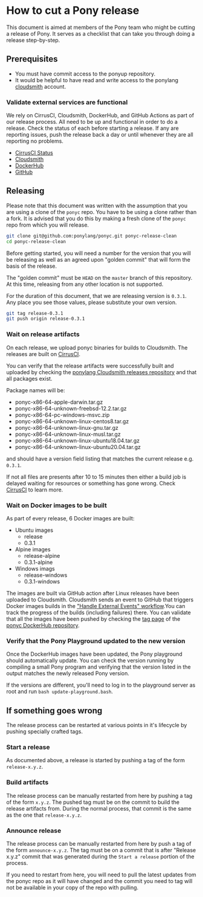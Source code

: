 # How to cut a Pony release

This document is aimed at members of the Pony team who might be cutting a release of Pony. It serves as a checklist that can take you through doing a release step-by-step.

## Prerequisites

* You must have commit access to the ponyup repository.
* It would be helpful to have read and write access to the ponylang [cloudsmith](https://cloudsmith.io/) account.

### Validate external services are functional

We rely on CirrusCI, Cloudsmith, DockerHub, and GitHub Actions as part of our release process. All  need to be up and functional in order to do a release. Check the status of each before starting a release. If any are reporting issues, push the release back a day or until whenever they are all reporting no problems.

* [CirrusCI Status](https://twitter.com/cirrus_labs)
* [Cloudsmith](https://status.cloudsmith.io/)
* [DockerHub](https://status.docker.com/)
* [GitHub](https://www.githubstatus.com/)

## Releasing

Please note that this document was written with the assumption that you are using a clone of the `ponyc` repo. You have to be using a clone rather than a fork. It is advised that you do this by making a fresh clone of the `ponyc` repo from which you will release.

```bash
git clone git@github.com:ponylang/ponyc.git ponyc-release-clean
cd ponyc-release-clean
```

Before getting started, you will need a number for the version that you will be releasing as well as an agreed upon "golden commit" that will form the basis of the release.

The "golden commit" must be `HEAD` on the `master` branch of this repository. At this time, releasing from any other location is not supported.

For the duration of this document, that we are releasing version is `0.3.1`. Any place you see those values, please substitute your own version.

```bash
git tag release-0.3.1
git push origin release-0.3.1
```

### Wait on release artifacts

On each release, we upload ponyc binaries for builds to Cloudsmith. The releases are built on [CirrusCI](https://cirrus-ci.com/github/ponylang/ponyc).

You can verify that the release artifacts were successfully built and uploaded by checking the [ponylang Cloudsmith releases repository](https://cloudsmith.io/~ponylang/repos/releases/packages/) and that all packages exist.

Package names will be:

* ponyc-x86-64-apple-darwin.tar.gz
* ponyc-x86-64-unknown-freebsd-12.2.tar.gz
* ponyc-x86-64-pc-windows-msvc.zip
* ponyc-x86-64-unknown-linux-centos8.tar.gz
* ponyc-x86-64-unknown-linux-gnu.tar.gz
* ponyc-x86-64-unknown-linux-musl.tar.gz
* ponyc-x86-64-unknown-linux-ubuntu18.04.tar.gz
* ponyc-x86-64-unknown-linux-ubuntu20.04.tar.gz

and should have a version field listing that matches the current release e.g. `0.3.1`.

If not all files are presents after 10 to 15 minutes then either a build job is delayed waiting for resources or something has gone wrong. Check [CirrusCI](https://cirrus-ci.com/github/ponylang/ponyc) to learn more.

### Wait on Docker images to be built

As part of every release, 6 Docker images are built:

* Ubuntu images
  * release
  * 0.3.1
* Alpine images
  * release-alpine
  * 0.3.1-alpine
* Windows imags
  * release-windows
  * 0.3.1-windows

The images are built via GitHub action after Linux releases have been uploaded to Cloudsmith. Cloudsmith sends an event to GitHub that triggers Docker images builds in the ["Handle External Events" workflow](https://github.com/ponylang/ponyc/actions?query=workflow%3A%22Handle+external+events%22).You can track the progress of the builds (including failures) there. You can validate that all the images have been pushed by checking the [tag page](https://hub.docker.com/r/ponylang/ponyc/tags) of the [ponyc DockerHub repository](https://hub.docker.com/r/ponylang/ponyc/).

### Verify that the Pony Playground updated to the new version

Once the DockerHub images have been updated, the Pony playground should automatically update. You can check the version running by compiling a small Pony program and verifying that the version listed in the output matches the newly released Pony version.

If the versions are different, you'll need to log in to the playground server as root and run `bash update-playground.bash`.

## If something goes wrong

The release process can be restarted at various points in it's lifecycle by pushing specially crafted tags.

### Start a release

As documented above, a release is started by pushing a tag of the form `release-x.y.z`.

### Build artifacts

The release process can be manually restarted from here by pushing a tag of the form `x.y.z`. The pushed tag must be on the commit to build the release artifacts from. During the normal process, that commit is the same as the one that `release-x.y.z`.

### Announce release

The release process can be manually restarted from here by push a tag of the form `announce-x.y.z`. The tag must be on a commit that is after "Release x.y.z" commit that was generated during the `Start a release` portion of the process.

If you need to restart from here, you will need to pull the latest updates from the ponyc repo as it will have changed and the commit you need to tag will not be available in your copy of the repo with pulling.
